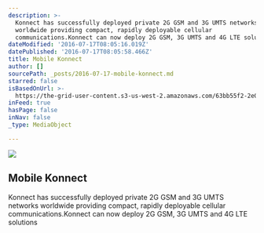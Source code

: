 ```yaml
---
description: >-
  Konnect has successfully deployed private 2G GSM and 3G UMTS networks
  worldwide providing compact, rapidly deployable cellular
  communications.Konnect can now deploy 2G GSM, 3G UMTS and 4G LTE solutions
dateModified: '2016-07-17T08:05:16.019Z'
datePublished: '2016-07-17T08:05:58.466Z'
title: Mobile Konnect
author: []
sourcePath: _posts/2016-07-17-mobile-konnect.md
starred: false
isBasedOnUrl: >-
  https://the-grid-user-content.s3-us-west-2.amazonaws.com/63bb55f2-2e06-4e7f-a23f-5987de197607.png
inFeed: true
hasPage: false
inNav: false
_type: MediaObject

---
```

![](https://the-grid-user-content.s3-us-west-2.amazonaws.com/63bb55f2-2e06-4e7f-a23f-5987de197607.png)

## **Mobile Konnect**

Konnect has successfully deployed private 2G GSM and 3G UMTS networks worldwide providing compact, rapidly deployable cellular communications.Konnect can now deploy 2G GSM, 3G UMTS and 4G LTE solutions